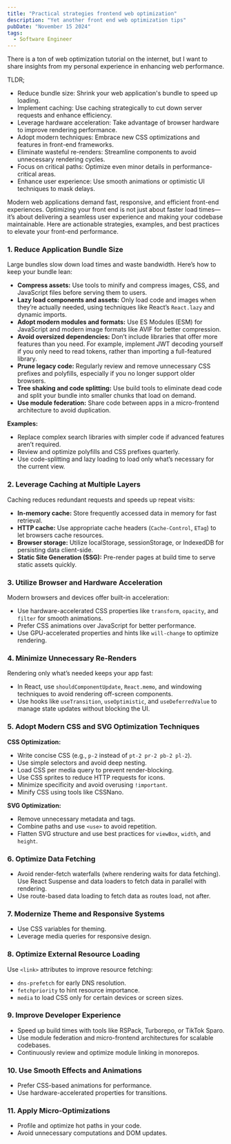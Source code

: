 ```yaml
---
title: "Practical strategies frontend web optimization"
description: "Yet another front end web optimization tips"
pubDate: "November 15 2024"
tags:
  - Software Engineer
---
```


There is a ton of web optimization tutorial on the internet, but I want to share insights from my personal experience in enhancing web performance.

TLDR;

* Reduce bundle size: Shrink your web application's bundle to speed up loading.
* Implement caching: Use caching strategically to cut down server requests and enhance efficiency.
* Leverage hardware acceleration: Take advantage of browser hardware to improve rendering performance.
* Adopt modern techniques: Embrace new CSS optimizations and features in front-end frameworks.
* Eliminate wasteful re-renders: Streamline components to avoid unnecessary rendering cycles.
* Focus on critical paths: Optimize even minor details in performance-critical areas.
* Enhance user experience: Use smooth animations or optimistic UI techniques to mask delays.

Modern web applications demand fast, responsive, and efficient front-end experiences. Optimizing your front end is not just about faster load times—it’s about delivering a seamless user experience and making your codebase maintainable. Here are actionable strategies, examples, and best practices to elevate your front-end performance.

### **1. Reduce Application Bundle Size**

Large bundles slow down load times and waste bandwidth. Here’s how to keep your bundle lean:

- **Compress assets:** Use tools to minify and compress images, CSS, and JavaScript files before serving them to users.
- **Lazy load components and assets:** Only load code and images when they’re actually needed, using techniques like React’s `React.lazy` and dynamic imports.
- **Adopt modern modules and formats:** Use ES Modules (ESM) for JavaScript and modern image formats like AVIF for better compression.
- **Avoid oversized dependencies:** Don’t include libraries that offer more features than you need. For example, implement JWT decoding yourself if you only need to read tokens, rather than importing a full-featured library.
- **Prune legacy code:** Regularly review and remove unnecessary CSS prefixes and polyfills, especially if you no longer support older browsers.
- **Tree shaking and code splitting:** Use build tools to eliminate dead code and split your bundle into smaller chunks that load on demand.
- **Use module federation:** Share code between apps in a micro-frontend architecture to avoid duplication.

**Examples:**
- Replace complex search libraries with simpler code if advanced features aren’t required.
- Review and optimize polyfills and CSS prefixes quarterly.
- Use code-splitting and lazy loading to load only what’s necessary for the current view.

### **2. Leverage Caching at Multiple Layers**

Caching reduces redundant requests and speeds up repeat visits:

- **In-memory cache:** Store frequently accessed data in memory for fast retrieval.
- **HTTP cache:** Use appropriate cache headers (`Cache-Control`, `ETag`) to let browsers cache resources.
- **Browser storage:** Utilize localStorage, sessionStorage, or IndexedDB for persisting data client-side.
- **Static Site Generation (SSG):** Pre-render pages at build time to serve static assets quickly.

### **3. Utilize Browser and Hardware Acceleration**

Modern browsers and devices offer built-in acceleration:

- Use hardware-accelerated CSS properties like `transform`, `opacity`, and `filter` for smooth animations.
- Prefer CSS animations over JavaScript for better performance.
- Use GPU-accelerated properties and hints like `will-change` to optimize rendering.

### **4. Minimize Unnecessary Re-Renders**

Rendering only what’s needed keeps your app fast:

- In React, use `shouldComponentUpdate`, `React.memo`, and windowing techniques to avoid rendering off-screen components.
- Use hooks like `useTransition`, `useOptimistic`, and `useDeferredValue` to manage state updates without blocking the UI.

### **5. Adopt Modern CSS and SVG Optimization Techniques**

**CSS Optimization:**
- Write concise CSS (e.g., `p-2` instead of `pt-2 pr-2 pb-2 pl-2`).
- Use simple selectors and avoid deep nesting.
- Load CSS per media query to prevent render-blocking.
- Use CSS sprites to reduce HTTP requests for icons.
- Minimize specificity and avoid overusing `!important`.
- Minify CSS using tools like CSSNano.

**SVG Optimization:**
- Remove unnecessary metadata and tags.
- Combine paths and use `<use>` to avoid repetition.
- Flatten SVG structure and use best practices for `viewBox`, `width`, and `height`.

### **6. Optimize Data Fetching**

- Avoid render-fetch waterfalls (where rendering waits for data fetching). Use React Suspense and data loaders to fetch data in parallel with rendering.
- Use route-based data loading to fetch data as routes load, not after.

### **7. Modernize Theme and Responsive Systems**

- Use CSS variables for theming.
- Leverage media queries for responsive design.

### **8. Optimize External Resource Loading**

Use `<link>` attributes to improve resource fetching:
- `dns-prefetch` for early DNS resolution.
- `fetchpriority` to hint resource importance.
- `media` to load CSS only for certain devices or screen sizes.

### **9. Improve Developer Experience**

- Speed up build times with tools like RSPack, Turborepo, or TikTok Sparo.
- Use module federation and micro-frontend architectures for scalable codebases.
- Continuously review and optimize module linking in monorepos.

### **10. Use Smooth Effects and Animations**

- Prefer CSS-based animations for performance.
- Use hardware-accelerated properties for transitions.

### **11. Apply Micro-Optimizations**

- Profile and optimize hot paths in your code.
- Avoid unnecessary computations and DOM updates.

